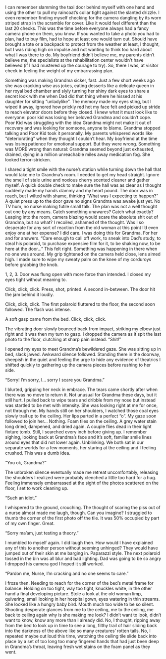 I can remember slamming the taxi door behind myself with one hand and using the other to pull my raincoat’s collar tight against the slanted drizzle. I even remember finding myself checking for the camera dangling by its worn striped strap in the scramble for cover. Like it would feel different than the last 20 checks. This was the time before everyone always had a fancy camera phone on them, you know. If you wanted to take a photo you had to plan, had to buy film, had to hope at least one would turn out. Should have brought a tote or a backpack to protect from the weather at least, I thought, but I was riding high on impulse and not wanting to think too hard about what I was there to do. My boyfriend didn’t believe me, my parents didn’t believe me, the specialists at the rehabilitation center wouldn’t have believed (if I had mustered up the courage to try). So, there I was, at visitor check in feeling the weight of my embarrassing plan. 

Something was making Grandma sicker, fast. Just a few short weeks ago she was cracking wise ass jokes, eating desserts like a delicate queen in her royal bed chamber and slyly turning her shiny dark eyes to share a secret look with me when Dad did that thing where he hissed at his daughter for sitting “unladylike”. The memory made my eyes sting, but I wiped it away, ignored how prickly red hot my face felt and picked up stride to reach elevator doors before they closed. I knew what it must look like to everyone: poor kid was losing her beloved Grandma and couldn’t cope. Poor Kid was struggling with the idea Grandma might not make it out of recovery and was looking for someone, anyone to blame. Grandma stopped talking and Poor Kid took it personally. My parents whispered words like “deteriorating” when they thought I couldn’t hear. My boyfriend at the time was losing patience for emotional support. But they were wrong. Something was MORE wrong than natural: Grandma seemed beyond just exhausted, drained, dying in a million unreachable miles away medication fog. She looked terror-stricken.

I shared a tight smile with the nurse’s station while turning down the hall that would take me to Grandma’s room. I needed to get my head straight. Ignore the smell of stale urine and noxious cherry scented cleaner and gather myself. A quick double check to make sure the hall was as clear as I thought suddenly made my hands clammy and my heart pound. The door was in reach, but I wilted with shame, thinking “What was I expecting to happen?” A quiet press up to the door gave no signs Grandma was awake just yet. No TV hum, no nurse making futile small talk. The plan was not a well thought out one by any means. Catch something unawares? Catch what exactly? Leaping into the room, camera blazing would scare the absolute shit out of Grandma, but so what? I recoiled, ashamed of the thought. Was I so desperate for any sort of reaction from the old woman at this point I’d even enjoy one at her expense? I did care. I was doing this for Grandma. For her and for answers. “Care enough to call off work, to sneak into Dad’s study, to steal his polaroid, to purchase expensive film for it, to be shaking now, to be here at the door...” This felt right. Something was happening in there when no one was around. My grip tightened on the camera held close, lens aimed high. I made sure to wipe my sweaty palm on the knee of my corduroys before grabbing the knob.

1, 2, 3. Door was flung open with more force than intended. I closed my eyes tight without meaning to.

Click, click, click. Press, shot, printed. A second in-between. The door hit the jam behind it loudly. 

Click, click, click. The first polaroid fluttered to the floor, the second soon followed. The flash was intense.

A soft gasp came from the bed. Click, click, click. 

The vibrating door slowly bounced back from impact, striking my elbow just right and it was then my turn to gasp. I dropped the camera as it spit the last photo to the floor, clutching at sharp pain instead. “Shit!” 

I opened my eyes to meet Grandma’s bewildered gaze. She was sitting up in bed, slack jawed. Awkward silence followed. Standing there in the doorway, sheepish in the quiet and feeling the urge to hide any evidence of theatrics I shifted quickly to gathering up the camera pieces before rushing to her side.

“Sorry! I’m sorry, I… sorry I scare you Grandma.” 

I blurted, gripping her neck in embrace. The tears came shortly after when there was no move to return it. Not unusual for Grandma these days, but it still hurt. I pulled back to wipe tears and dribble from my nose but instead was startled to be met with intensity. She was looking right at me for once, not through me. My hands still on her shoulders, I watched those coal eyes slowly trail up to the ceiling. Her lips parted in a perfect “o”. My gaze soon followed to join her… Nothing. Foam tiles on the ceiling. A grey water stain long dried, dampened, and dried again. A couple flies dead in their light fixture tomb. Still, I searched every inch before giving up. I remember sighing, looking back at Grandma’s face and it’s soft, familiar smile lines around eyes that did not lower again. Unblinking. We both sat in our separate worlds for a few moments, her staring at the ceiling and I feeling crushed. This was a dumb idea. 

“You ok, Grandma?”

The unbroken silence eventually made me retreat uncomfortably, releasing the shoulders I realized were probably clenched a little too hard for a hug. Feeling immensely embarrassed at the sight of the photos scattered on the floor, I set to work cleaning up. 

“Such an idiot.” 

I whispered to the ground, crouching. The thought of scaring the piss out of a nurse almost made me laugh, though. Can you imagine? I struggled to thumb the corner of the first photo off the tile. It was 50% occupied by part of my own finger. Great.

“Sorry ma’am, just testing a theory.” 

I mumbled to myself again. I did laugh then. How would I have explained any of this to another person without seeming unhinged? They would have jumped out of their skin at me barging in. Paparazzi style. The next polaroid tossed in the bin was all blur and bad lighting. Dad was going to be so angry I dropped his camera god I hoped it still worked.

“Pardon me, Nurse, I’m cracking and no one seems to care.” 

I froze then. Needing to reach for the corner of the bed’s metal frame for balance. Holding on too tight, way too tight, knuckles white, in the other hand a final developing picture. Stole a look at the old woman limp, quivering, small looking in her hospital gown, eyes watering in thin streams. She looked like a hungry baby bird. Mouth much too wide to be so silent. Shooting desperate glances from me to the ceiling, me to the ceiling, me back to ceiling again why is she making me look? I didn’t want to look, didn’t want to know, know any more than I already did. No, I thought, ripping away from the bed to look up in time to see a long, filthy trail of hair sliding back into the darkness of the above like so many creatures’ rotten tails. No, I repeated maybe out loud this time, watching the ceiling tile slide back into place by a set of too long too many fingered hands that had just been deep in Grandma’s throat, leaving fresh wet stains on the foam panel as they went.